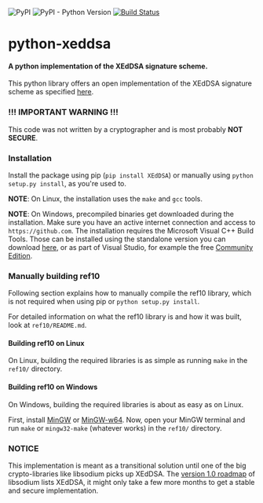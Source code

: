 ![PyPI](https://img.shields.io/pypi/v/XEdDSA.svg)
![PyPI - Python Version](https://img.shields.io/pypi/pyversions/XEdDSA.svg)
[![Build Status](https://travis-ci.org/Syndace/python-xeddsa.svg?branch=master)](https://travis-ci.org/Syndace/python-xeddsa)

# python-xeddsa
#### A python implementation of the XEdDSA signature scheme.
This python library offers an open implementation of the XEdDSA signature scheme as specified [here](https://signal.org/docs/specifications/xeddsa/).

### !!! IMPORTANT WARNING !!!
This code was not written by a cryptographer and is most probably **NOT SECURE**.

### Installation
Install the package using pip (`pip install XEdDSA`) or manually using `python setup.py install`, as you're used to.

__NOTE__: On Linux, the installation uses the `make` and `gcc` tools.

__NOTE__: On Windows, precompiled binaries get downloaded during the installation.
Make sure you have an active internet connection and access to `https://github.com`.
The installation requires the Microsoft Visual C++ Build Tools.
Those can be installed using the standalone version you can download [here](https://visualstudio.microsoft.com/downloads/),
or as part of Visual Studio, for example the free [Community Edition](https://visualstudio.microsoft.com/vs/community/). 

### Manually building ref10
Following section explains how to manually compile the ref10 library, which is not required when using pip or `python setup.py install`.

For detailed information on what the ref10 library is and how it was built, look at `ref10/README.md`.

#### Building ref10 on Linux
On Linux, building the required libraries is as simple as running `make` in the `ref10/` directory.

#### Building ref10 on Windows
On Windows, building the required libraries is about as easy as on Linux.

First, install [MinGW](http://www.mingw.org/) or [MinGW-w64](https://mingw-w64.org/doku.php).
Now, open your MinGW terminal and run `make` or `mingw32-make` (whatever works) in the `ref10/` directory.

### NOTICE
This implementation is meant as a transitional solution until one of the big crypto-libraries like libsodium picks up XEdDSA.
The [version 1.0 roadmap](https://download.libsodium.org/doc/internals/roadmap.html) of libsodium lists XEdDSA, it might only take a few more months to get a stable and secure implementation.
